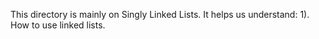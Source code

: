 This directory is mainly on Singly Linked Lists.
It helps us understand:
1). How to use linked lists.